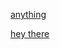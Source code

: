 
<a href="https://www.wowhead.com/soulbind-calc/night-fae/dreamweaver/hunter/AplmEgU1wAYVLKUGIgUtQAYlLgMG">anything</a>

<a href="https://www.wowhead.com/soulbind-calc/embed/night-fae/dreamweaver/hunter/AplmEgU1wAYVLKUGIgUtQAYlLgMG">hey there</a><p>
